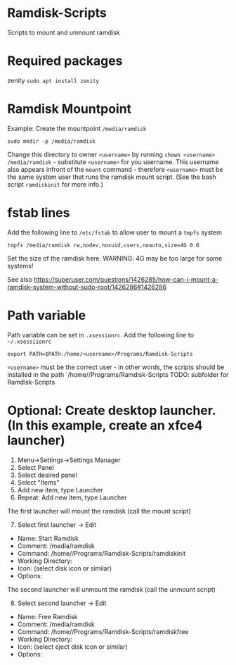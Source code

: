 # Ramdisk-Scripts
Scripts to mount and unmount ramdisk

# Required packages
zenity `sudo apt install zenity`

# Ramdisk Mountpoint
Example: Create the mountpoint `/media/ramdisk`
```
sudo mkdir -p /media/ramdisk
```
Change this directory to owner `<username>` by running `chown <username> /media/ramdisk` - substitute `<username>` for you username. This username also appears infront of the `mount` command - therefore `<username>` must be the same system user that runs the ramdisk mount script. (See the bash script `ramdiskinit` for more info.)

# fstab lines
Add the following line to `/etc/fstab` to allow user to mount a `tmpfs` system
```
tmpfs /media/ramdisk rw,nodev,nosuid,users,noauto,size=4G 0 0
```
Set the size of the ramdisk here. WARNING: 4G may be too large for some systems!

See also https://superuser.com/questions/1426285/how-can-i-mount-a-ramdisk-system-without-sudo-root/1426286#1426286

# Path variable
Path variable can be set in `.xsessionrc`. Add the following line to `~/.xsessiionrc`

```
export PATH=$PATH:/home/<username>/Programs/Ramdisk-Scripts
```
`<username>` must be the correct user - in other words, the scripts should be installed in the path `/home/<username>/Programs/Ramdisk-Scripts
TODO: subfolder for Ramdisk-Scripts

# Optional: Create desktop launcher. (In this example, create an xfce4 launcher)

1. Menu->Settings->Settings Manager
2. Select Panel
3. Select desired panel
4. Select "Items"
5. Add new item, type Launcher
6. Repeat: Add new item, type Launcher

The first launcher will mount the ramdisk (call the mount script)

7. Select first launcher -> Edit

- Name: Start Ramdisk
- Comment: /media/ramdisk
- Command: /home/<username>/Programs/Ramdisk-Scripts/ramdiskinit
- Working Directory:
- Icon: (select disk icon or similar)
- Options:

The second launcher will unmount the ramdisk (call the unmount script)

8. Select second launcher -> Edit

- Name: Free Ramdisk
- Comment: /media/ramdisk
- Command: /home/<username>/Programs/Ramdisk-Scripts/ramdiskfree
- Working Directory:
- Icon: (select eject disk icon or similar)
- Options:


